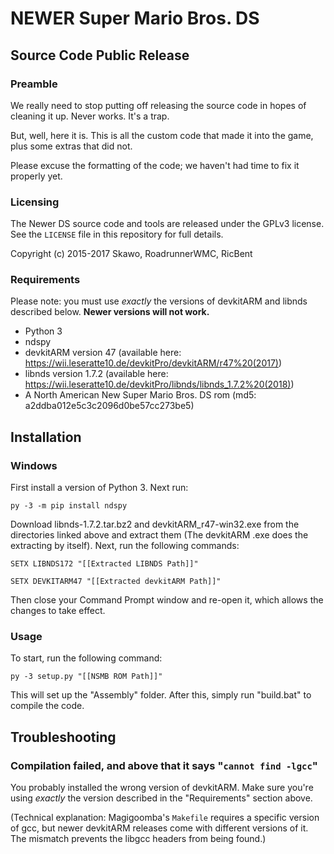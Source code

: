 # NEWER Super Mario Bros. DS
## Source Code Public Release

### Preamble

We really need to stop putting off releasing the source code
in hopes of cleaning it up. Never works. It's a trap.

But, well, here it is. This is all the custom code that made
it into the game, plus some extras that did not.

Please excuse the formatting of the code; we haven't had time to fix it properly yet.

### Licensing

The Newer DS source code and tools are released under the GPLv3 license.
See the `LICENSE` file in this repository for full details.

Copyright (c) 2015-2017 Skawo, RoadrunnerWMC, RicBent

### Requirements

Please note: you must use *exactly* the versions of devkitARM and libnds described below. **Newer versions will not work.**

- Python 3
- ndspy
- devkitARM version 47 (available here: https://wii.leseratte10.de/devkitPro/devkitARM/r47%20(2017))
- libnds version 1.7.2 (available here: https://wii.leseratte10.de/devkitPro/libnds/libnds_1.7.2%20(2018))
- A North American New Super Mario Bros. DS rom (md5: a2ddba012e5c3c2096d0be57cc273be5)

## Installation

### Windows

First install a version of Python 3. Next run:

``py -3 -m pip install ndspy``

Download libnds-1.7.2.tar.bz2 and devkitARM_r47-win32.exe from the directories linked above and extract them (The devkitARM .exe does the extracting by itself). Next, run the following commands:

``SETX LIBNDS172 "[[Extracted LIBNDS Path]]"``

``SETX DEVKITARM47 "[[Extracted devkitARM Path]]"``

Then close your Command Prompt window and re-open it, which allows the changes to take effect.


### Usage

To start, run the following command:

``py -3 setup.py "[[NSMB ROM Path]]"``

This will set up the "Assembly" folder. After this, simply run "build.bat" to compile the code.

## Troubleshooting

### Compilation failed, and above that it says "`cannot find -lgcc`"

You probably installed the wrong version of devkitARM. Make sure you're using *exactly* the version described in the "Requirements" section above.

(Technical explanation: Magigoomba's `Makefile` requires a specific version of gcc, but newer devkitARM releases come with different versions of it. The mismatch prevents the libgcc headers from being found.)
